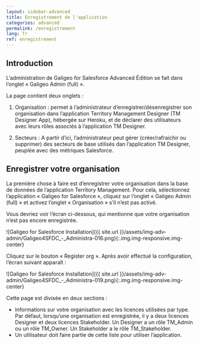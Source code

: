 ```yaml
---
layout: sidebar-advanced
title: Enregistrement de l'application
categories: advanced
permalink: /enregistrement
lang: fr
ref: enregistrement
---
```


## Introduction

L’administration de Galigeo for Salesforce Advanced Édition se fait dans l’onglet « Galigeo Admin (full) ».

La page contient deux onglets :

1. Organisation : permet à l’administrateur d’enregistrer/désenregistrer son organisation dans l’application Territory Management Designer (TM Designer App), hébergée sur Heroku, et de déclarer des utilisateurs avec leurs rôles associés à l’application TM Designer.

2. Secteurs : A partir d’ici, l’administrateur peut gérer (créer/rafraichir ou supprimer) des secteurs de base utilisés dan l’application TM Designer, peuplée avec des métriques Salesforce.


## Enregistrer votre organisation

La première chose à faire est d’enregistrer votre organisation dans la base de données de l’application Territory Management. Pour cela, sélectionnez l’application « Galigeo for Salesforce », cliquez sur l’onglet « Galigeo Admin (full) » et activez l’onglet « Organisation » s’il n’est pas activé.

Vous devriez voir l’écran ci-dessous, qui mentionne que votre organisation n’est pas encore enregistrée.

![Galigeo for Salesforce Installation]({{ site.url }}/assets/img-adv-admin/Galigeo4SFDC_-_Administra-016.png){:.img.img-responsive.img-center}

Cliquez sur le bouton « Register org ». Après avoir effectué la configuration, l’écran suivant apparaît :

![Galigeo for Salesforce Installation]({{ site.url }}/assets/img-adv-admin/Galigeo4SFDC_-_Administra-019.png){:.img.img-responsive.img-center}

Cette page est divisée en deux sections :

- Informations sur votre organisation avec les licences utilisées par type. Par défaut, lorsqu’une organisation est enregistrée, il y a deux licences Designer et deux licences Stakeholder. Un Designer a un rôle TM_Admin ou un rôle TM_Owner. Un Stakeholder a le rôle TM_Stakeholder.
- Un utilisateur doit faire partie de cette liste pour utiliser l’application.